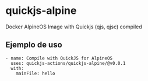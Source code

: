# quickjs-alpine
Docker AlpineOS Image with Quickjs (qjs, qjsc) compiled

## Ejemplo de uso

```
- name: Compile with QuickJS for AlpineOS
  uses: quickjs-actions/quickjs-alpine/@v0.0.1
  with:
    mainFile: hello
```
